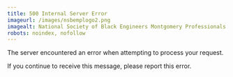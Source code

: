 ```yaml
---
title: 500 Internal Server Error
imageurl: /images/nsbemplogo2.png
imagealt: National Society of Black Engineers Montgomery Professionals
robots: noindex, nofollow
---
```


The server encountered an error when attempting to process your request.

If you continue to receive this message, please report this error.
